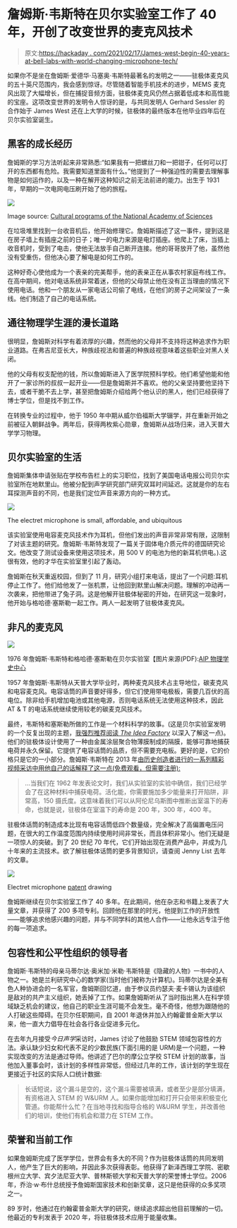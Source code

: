 # 詹姆斯·韦斯特在贝尔实验室工作了 40 年，开创了改变世界的麦克风技术

> 原文:[https://hackaday . com/2021/02/17/James-west-begin-40-years-at-bell-labs-with-world-changing-microphone-tech/](https://hackaday.com/2021/02/17/james-west-began-40-years-at-bell-labs-with-world-changing-microphone-tech/)

如果你不是坐在詹姆斯·爱德华·马塞奥·韦斯特最著名的发明之一——驻极体麦克风的五十英尺范围内，我会感到惊讶。尽管随着智能手机技术的进步，MEMS 麦克风出现了大幅增长，但在捕捉音频方面，驻极体麦克风仍然占据着低成本和高性能的宝座。这项改变世界的发明令人惊讶的是，与共同发明人 Gerhard Sessler 的合作始于 James West 还在上大学的时候，驻极体的最终版本在他毕业四年后在贝尔实验室诞生。

## 黑客的成长经历

詹姆斯的学习方法听起来非常熟悉:“如果我有一把螺丝刀和一把钳子，任何可以打开的东西都有危险。我需要知道里面有什么。”他提到了一种强迫性的需要去理解事物是如何运作的，以及一种在解开这种知识之前无法前进的能力。出生于 1931 年，早期的一次电网电压刷开始了他的旅程。

[![](../Images/5709cf1edb89a72f93b4a8c2d3ad6fb3.png)](https://hackaday.com/wp-content/uploads/2021/02/west_jamese.jpg)

Image source: [Cultural programs of the National Academy of Sciences](http://www.cpnas.org/aahp/biographies/james-edward-west.html)

在垃圾堆里找到一台收音机后，他开始修理它。詹姆斯描述了这一事件，提到这是在房子墙上有插座之前的日子；唯一的电力来源是电灯插座。他爬上了床，当插上收音机时，受到了电击，使他无法放手自己断开连接。他的哥哥放开了他，虽然他没有受重伤，但他决心要了解电是如何工作的。

这种好奇心使他成为一个表亲的完美帮手，他的表亲正在从事农村家庭布线工作。在高中期间，他对电话系统非常着迷，但他的父母禁止他在没有正当理由的情况下使用电话。他和一个朋友从一家电话公司偷了电线，在他们的房子之间架设了一条线。他们制造了自己的电话系统。

## 通往物理学生涯的漫长道路

很明显，詹姆斯对科学有着浓厚的兴趣，然而他的父母并不支持将这种追求作为职业道路。在弗吉尼亚长大，种族歧视法和普遍的种族歧视意味着这些职业对黑人关闭。

他的父母有权支配他的钱，所以詹姆斯进入了医学院预科学校。他们希望他能和他开了一家诊所的叔叔一起开业——但是詹姆斯并不喜欢。他的父亲坚持要他坚持下去，或者干脆不去上学，甚至把詹姆斯介绍给两个他认识的黑人，他们已经获得了博士学位，但是找不到工作。

在转换专业的过程中，他于 1950 年中期从威尔伯福斯大学辍学，并在重新开始之前被征入朝鲜战争。两年后，获得两枚紫心勋章，詹姆斯从战场归来，进入天普大学学习物理。

## 贝尔实验室的生活

詹姆斯集体申请张贴在学校布告栏上的实习职位，找到了美国电话电报公司贝尔实验室所在地默里山。他被分配到声学研究部门研究双耳时间延迟。这就是你的左右耳探测声音的不同，也是我们定位声音来源方向的一种方式。

[![](../Images/d8d6e6d2db5a0dc74ed472335e48c0bb.png)](https://hackaday.com/wp-content/uploads/2021/02/electret-microphone.jpg)

The electret microphone is small, affordable, and ubiquitous

该实验室使用电容麦克风技术作为耳机，但他们发出的声音非常非常有限，这限制了对该主题的研究。詹姆斯·韦斯特发现了一篇关于固体电介质元件的德国研究论文。他改变了测试设备来使用这项技术，用 500 V 的电池为他的新耳机供电。).这很有效，他的才华在实验室里引起了轰动。

詹姆斯在秋天重返校园，但到了 11 月，研究小组打来电话，提出了一个问题:耳机停止工作了。他们给他发了一张机票，让他回到默里山解决问题。理解的冲动再一次袭来，把他带进了兔子洞。这是他解开驻极体秘密的开始，在研究这一现象时，他开始与格哈德·塞斯勒一起工作。两人一起发明了驻极体麦克风。

## 非凡的麦克风

[![](../Images/c1ed58d99cd480c6024c43dbee94b076.png)](https://hackaday.com/wp-content/uploads/2021/02/James-West-and-Gerhard-Sessler-at-Bell-Labs-in-1976.jpg)

1976 年詹姆斯·韦斯特和格哈德·塞斯勒在贝尔实验室【图片来源(PDF):[AIP 物理学史中心](https://www.aip.org/sites/default/files/history/teaching-guides/bell-laboratories/African%20American%20Scientists%20at%20Bell%20Laboratories_Bell%20Laboratories%20Handout.pdf)

1957 年詹姆斯·韦斯特从天普大学毕业时，两种麦克风技术占主导地位，碳麦克风和电容麦克风。电容话筒的声音要好得多，但它们使用带电极板，需要几百伏的高电位。除非给手机增加电池或其他电源，否则电话系统无法使用这种技术，因此 AT & T 的电话系统继续使用较老的碳麦克风技术。

最终，韦斯特和塞斯勒所做的工作是一个材料科学的故事。(这是贝尔实验室发明的一个反复出现的主题，[我强烈推荐阅读 *The Idea Factory*](https://hackaday.com/2017/07/20/books-you-should-read-the-idea-factory/) 以深入了解这一点)。他们的驻极体设计使用了一种由金属涂层聚合物薄膜制成的隔膜，能够可靠地捕获电荷并永久保留。它提供了电容话筒的品质，但不需要充电板。更好的是，它的价格只是它的一小部分。詹姆斯·韦斯特在 2013 年[由历史创造者进行的一系列精彩视频采访中用他自己的话解释了这一点(免费观看，但需要注册):](https://www.thehistorymakers.org/biography/james-west)

> …当我们在 1962 年发表论文时，我们从实验室的实验中确信，我们已经学会了在这种材料中捕获电荷。活化能，你需要施加多少能量来打开陷阱，非常高，150 摄氏度。这意味着我们可以从阿伦尼乌斯图中推断出室温下的寿命，也就是说，驻极体在室温下的寿命是 200 年，300 年，400 年。

驻极体话筒的制造成本比现有电容话筒低四个数量级，完全解决了高偏置电压问题，在很大的工作温度范围内持续使用时间非常长，而且体积非常小。他们无疑是一项惊人的突破。到了 20 世纪 70 年代，它们开始出现在消费产品中，并成为几十年来的主流技术。欲了解驻极体话筒的更多背景知识，请查阅 Jenny List 去年的文章。

[![](../Images/10afe60ea140b0dab01bc89572494745.png)](https://hackaday.com/wp-content/uploads/2021/02/electret-microphone-patet.png)

Electret microphone [patent](https://patents.google.com/patent/US3118022A/en) drawing

詹姆斯继续在贝尔实验室工作了 40 多年。在此期间，他在杂志和书籍上发表了大量文章，并获得了 200 多项专利。回顾他在那里的时光，他提到工作的开放性——能够追求他感兴趣的问题，并与不同学科的其他人合作——让他永远专注于他的每一项追求。

## 包容性和公平性组织的领导者

詹姆斯·韦斯特的母亲马蒂尔达·奥米加·米勒·韦斯特是《隐藏的人物》一书中的人物之一。她是兰利研究中心的数学家(当时他们被称为计算机)。玛蒂尔达是全美有色人种协进会的一名军官，詹姆斯回忆道，由于参议员约瑟夫·麦卡锡认为该组织是敌对的共产主义组织，她丢掉了工作。如果詹姆斯听从了当时指出黑人在科学领域缺乏机会的建议，他自己的职业生涯可能不会发生。毫不奇怪，他想为跟随他的人打破这些障碍。在贝尔任职期间，自 2001 年退休并加入约翰霍普金斯大学以来，他一直大力倡导在社会各行各业促进多元化。

在去年九月接受*今日声学*采访时，James 讨论了他鼓励 STEM 领域包容性的方法。承认缺少妇女和代表不足的少数民族(下面引用的是 URM)是一个问题，一种实现改变的方法是通过导师。他讲述了巴尔的摩公立学校 STEM 计划的故事，当他加入董事会时，该计划的多样性非常低，但经过几年的工作，该计划的学生现在更接近于社区的实际人口统计数据:

> 长话短说，这个漏斗是空的，这个漏斗需要被填满，或者至少是部分填满，有资格进入 STEM 的 W&URM 人。如果你能增加和打开只会带来积极变化管道。你能帮什么忙？在当地寻找和指导合格的 W&URM 学生，并改善他们的培训，使他们有机会和潜力在 STEM 工作。

## 荣誉和当前工作

如果詹姆斯完成了医学学位，世界会有多大的不同？作为驻极体话筒的共同发明人，他产生了巨大的影响，并因此多次获得表彰。他获得了新泽西理工学院、密歇根州立大学、宾夕法尼亚大学、普林斯顿大学和天普大学的荣誉博士学位。2006 年，乔治·w·布什总统授予詹姆斯国家技术和创新奖章，这只是他获得的众多奖项之一。

89 岁时，他通过在约翰霍普金斯大学的研究，继续追求超出他目前理解的一切。他最近的专利发表于 2020 年，将驻极体技术应用于能量收集。